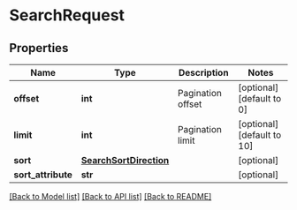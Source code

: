# SearchRequest

## Properties
Name | Type | Description | Notes
------------ | ------------- | ------------- | -------------
**offset** | **int** | Pagination offset | [optional] [default to 0]
**limit** | **int** | Pagination limit | [optional] [default to 10]
**sort** | [**SearchSortDirection**](SearchSortDirection.md) |  | [optional] 
**sort_attribute** | **str** |  | [optional] 

[[Back to Model list]](../README.md#documentation-for-models) [[Back to API list]](../README.md#documentation-for-api-endpoints) [[Back to README]](../README.md)


